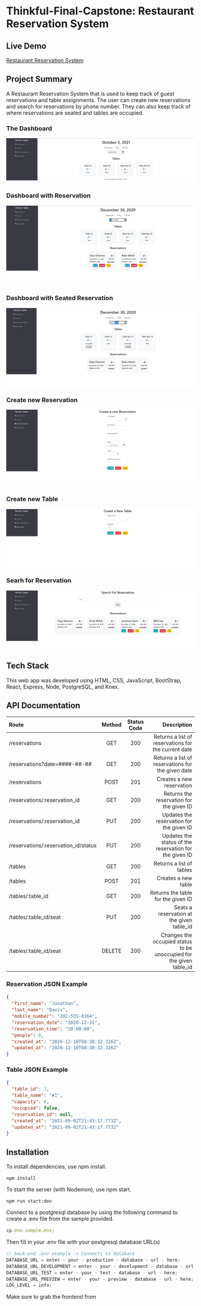 # Thinkful-Final-Capstone: Restaurant Reservation System

## Live Demo

[Restaurant Reservation System](https://final-capstone-reservations-fe.herokuapp.com/dashboard "Restaurant Reservation System")

## Project Summary

A Restaurant Reservation System that is used to keep track of guest reservations and table assignments. The user can create new reservations and search for reservations by phone number. They can also keep track of where reservations are seated and tables are occupied.

### The Dashboard

![Image of Dashboard](./images/DashboardNoRes.png)

### Dashboard with Reservation

![Image of Dashboard with Reservations](./images/DashboardWithRes.png)

### Dashboard with Seated Reservation

![Image of Dashboard with Seat Reservation](./images/DashboardWithResSeated.png)

### Create new Reservation

![Image of New Reservation](./images/NewReservationScreen.png)

### Create new Table

![Image of New Table](./images/NewTable.png)

### Searh for Reservation

![Image of Reservation Search](./images/SearchRes.png)

## Tech Stack

This web app was developed using HTML, CSS, JavaScript, BootStrap, React, Express, Node, PostgreSQL, and Knex.

## API Documentation

| Route                                | Method | Status Code |                                                         Description |
| :----------------------------------- | :----: | :---------: | ------------------------------------------------------------------: |
| /reservations                        |  GET   |     200     |                 Returns a list of reservations for the current date |
| /reservations?date=####-##-##        |  GET   |     200     |                   Returns a list of reservations for the given date |
| /reservations                        |  POST  |     201     |                                           Creates a new reservation |
| /reservations/:reservation_id        |  GET   |     200     |                            Returns the reservation for the given ID |
| /reservations/:reservation_id        |  PUT   |     200     |                            Updates the reservation for the given ID |
| /reservations/:reservation_id/status |  PUT   |     200     |              Updates the status of the reservation for the given ID |
| /tables                              |  GET   |     200     |                                            Returns a list of tables |
| /tables                              |  POST  |     201     |                                                 Creates a new table |
| /tables/:table_id                    |  GET   |     200     |                                  Returns the table for the given ID |
| /tables/:table_id/seat               |  PUT   |     200     |                           Seats a reservation at the given table_id |
| /tables/:table_id/seat               | DELETE |     200     | Changes the occupied status to be unoccupied for the given table_id |

### Reservation JSON Example

```json
{
  "first_name": "Jonathan",
  "last_name": "Davis",
  "mobile_number": "202-555-0164",
  "reservation_date": "2020-12-31",
  "reservation_time": "20:00:00",
  "people": 6,
  "created_at": "2020-12-10T08:30:32.326Z",
  "updated_at": "2020-12-10T08:30:32.326Z"
}
```

### Table JSON Example

```json
{
  "table_id": 1,
  "table_name": "#1",
  "capacity": 6,
  "occupied": false,
  "reservation_id": null,
  "created_at": "2021-09-02T21:43:17.773Z",
  "updated_at": "2021-09-02T21:43:17.773Z"
}
```

## Installation

To install dependencies, use npm install.

```
npm install
```

To start the server (with Nodemon), use npm start.

```
npm run start:dev
```

Connect to a postgresql database by using the following command to create a .env file from the sample provided.

```js
cp.env.sample.env;
```

Then fill in your .env file with your postgresql database URL(s)

```js
// back-end .env example -> Connects to database
DATABASE_URL = enter - your - production - database - url - here;
DATABASE_URL_DEVELOPMENT = enter - your - development - database - url - here;
DATABASE_URL_TEST = enter - your - test - database - url - here;
DATABASE_URL_PREVIEW = enter - your - preview - database - url - here;
LOG_LEVEL = info;
```

Make sure to grab the frontend from

